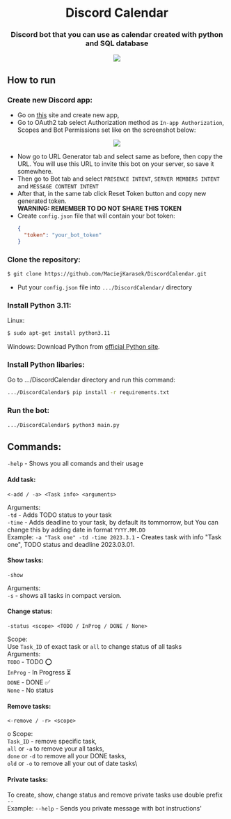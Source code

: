 <h1 align=center> Discord Calendar </h1>
<h3 align=center> Discord bot that you can use as calendar created with python and SQL database </h3>

<p align="center">
<img src=https://img.shields.io/github/last-commit/MaciejKarasek/DiscordCalendar>
</p>

## How to run
### Create new Discord app:
* Go on [this](https://discord.com/developers/applications) site and create new app,
* Go to OAuth2 tab select Authorization method as `In-app Authorization`, Scopes and Bot Permissions set like on the screenshot below:
<p align="center">
<img src=https://i.imgur.com/3MBuKIA.png>
</p>

* Now go to URL Generator tab and select same as before, then copy the URL. You will use this URL to invite this bot on your server, so save it somewhere.
* Then go to Bot tab and select `PRESENCE INTENT`, `SERVER MEMBERS INTENT` and `MESSAGE CONTENT INTENT`
* After that, in the same tab click Reset Token button and copy new generated token.<br />
<b>WARNING: REMEMBER TO DO NOT SHARE THIS TOKEN</b>
* Create `config.json` file that will contain your bot token:
  ```json
  {
    "token": "your_bot_token"
  }
  ```

### Clone the repository:
```bash
$ git clone https://github.com/MaciejKarasek/DiscordCalendar.git
```
* Put your `config.json` file into `.../DiscordCalendar/` directory 

### Install Python 3.11:
Linux:
```bash
$ sudo apt-get install python3.11
```

Windows:
Download Python from [official Python site](https://www.python.org/downloads/windows/).

### Install Python libaries:
Go to .../DiscordCalendar directory and run this command:
```bash
.../DiscordCalendar$ pip install -r requirements.txt
```

### Run the bot:
```bash
.../DiscordCalendar$ python3 main.py
```

## Commands:
`-help` - Shows you all comands and their usage
#### Add task:
```
<-add / -a> <Task info> <arguments>
```
Arguments:\
`-td` - Adds TODO status to your task<br />
`-time` - Adds deadline to your task, by default its tommorrow, but You can change this by adding date in format `YYYY.MM.DD`<br />
Example: `-a "Task one" -td -time 2023.3.1` - Creates task with info "Task one", TODO status and deadline 2023.03.01.

#### Show tasks:
```
-show
```
Arguments:\
`-s` - shows all tasks in compact version.

#### Change status:
```
-status <scope> <TODO / InProg / DONE / None>
```
Scope:\
Use `Task_ID` of exact task or `all` to change status of all tasks\
Arguments:\
`TODO` - TODO ⭕️\
`InProg` - In Progress ⏳\
`DONE` - DONE ✅\
`None` -  No status

#### Remove tasks:
```
<-remove / -r> <scope>
```
o
Scope:\
`Task_ID` - remove specific task,\
`all` or `-a` to remove your all tasks,\
`done` or `-d` to remove all your DONE tasks,\
`old` or `-o` to remove all your out of date tasks\

#### Private tasks:
To create, show, change status and remove private tasks use double prefix `--`\
Example: `--help` - Sends you private message with bot instructions'
